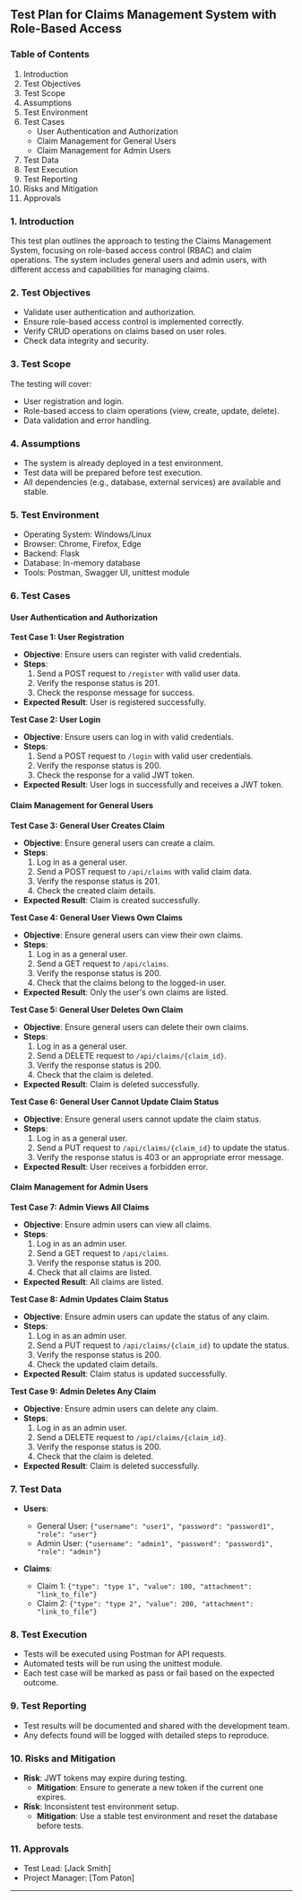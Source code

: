 ## Test Plan for Claims Management System with Role-Based Access

### Table of Contents
1. Introduction
2. Test Objectives
3. Test Scope
4. Assumptions
5. Test Environment
6. Test Cases
   - User Authentication and Authorization
   - Claim Management for General Users
   - Claim Management for Admin Users
7. Test Data
8. Test Execution
9. Test Reporting
10. Risks and Mitigation
11. Approvals

### 1. Introduction

This test plan outlines the approach to testing the Claims Management System, focusing on role-based access control (RBAC) and claim operations. The system includes general users and admin users, with different access and capabilities for managing claims.

### 2. Test Objectives

- Validate user authentication and authorization.
- Ensure role-based access control is implemented correctly.
- Verify CRUD operations on claims based on user roles.
- Check data integrity and security.

### 3. Test Scope

The testing will cover:
- User registration and login.
- Role-based access to claim operations (view, create, update, delete).
- Data validation and error handling.

### 4. Assumptions

- The system is already deployed in a test environment.
- Test data will be prepared before test execution.
- All dependencies (e.g., database, external services) are available and stable.

### 5. Test Environment

- Operating System: Windows/Linux
- Browser: Chrome, Firefox, Edge
- Backend: Flask
- Database: In-memory database
- Tools: Postman, Swagger UI, unittest module

### 6. Test Cases

#### User Authentication and Authorization

**Test Case 1: User Registration**
- **Objective**: Ensure users can register with valid credentials.
- **Steps**:
  1. Send a POST request to `/register` with valid user data.
  2. Verify the response status is 201.
  3. Check the response message for success.
- **Expected Result**: User is registered successfully.

**Test Case 2: User Login**
- **Objective**: Ensure users can log in with valid credentials.
- **Steps**:
  1. Send a POST request to `/login` with valid user credentials.
  2. Verify the response status is 200.
  3. Check the response for a valid JWT token.
- **Expected Result**: User logs in successfully and receives a JWT token.

#### Claim Management for General Users

**Test Case 3: General User Creates Claim**
- **Objective**: Ensure general users can create a claim.
- **Steps**:
  1. Log in as a general user.
  2. Send a POST request to `/api/claims` with valid claim data.
  3. Verify the response status is 201.
  4. Check the created claim details.
- **Expected Result**: Claim is created successfully.

**Test Case 4: General User Views Own Claims**
- **Objective**: Ensure general users can view their own claims.
- **Steps**:
  1. Log in as a general user.
  2. Send a GET request to `/api/claims`.
  3. Verify the response status is 200.
  4. Check that the claims belong to the logged-in user.
- **Expected Result**: Only the user's own claims are listed.

**Test Case 5: General User Deletes Own Claim**
- **Objective**: Ensure general users can delete their own claims.
- **Steps**:
  1. Log in as a general user.
  2. Send a DELETE request to `/api/claims/{claim_id}`.
  3. Verify the response status is 200.
  4. Check that the claim is deleted.
- **Expected Result**: Claim is deleted successfully.

**Test Case 6: General User Cannot Update Claim Status**
- **Objective**: Ensure general users cannot update the claim status.
- **Steps**:
  1. Log in as a general user.
  2. Send a PUT request to `/api/claims/{claim_id}` to update the status.
  3. Verify the response status is 403 or an appropriate error message.
- **Expected Result**: User receives a forbidden error.

#### Claim Management for Admin Users

**Test Case 7: Admin Views All Claims**
- **Objective**: Ensure admin users can view all claims.
- **Steps**:
  1. Log in as an admin user.
  2. Send a GET request to `/api/claims`.
  3. Verify the response status is 200.
  4. Check that all claims are listed.
- **Expected Result**: All claims are listed.

**Test Case 8: Admin Updates Claim Status**
- **Objective**: Ensure admin users can update the status of any claim.
- **Steps**:
  1. Log in as an admin user.
  2. Send a PUT request to `/api/claims/{claim_id}` to update the status.
  3. Verify the response status is 200.
  4. Check the updated claim details.
- **Expected Result**: Claim status is updated successfully.

**Test Case 9: Admin Deletes Any Claim**
- **Objective**: Ensure admin users can delete any claim.
- **Steps**:
  1. Log in as an admin user.
  2. Send a DELETE request to `/api/claims/{claim_id}`.
  3. Verify the response status is 200.
  4. Check that the claim is deleted.
- **Expected Result**: Claim is deleted successfully.

### 7. Test Data

- **Users**:
  - General User: `{"username": "user1", "password": "password1", "role": "user"}`
  - Admin User: `{"username": "admin1", "password": "password1", "role": "admin"}`

- **Claims**:
  - Claim 1: `{"type": "type 1", "value": 100, "attachment": "link_to_file"}`
  - Claim 2: `{"type": "type 2", "value": 200, "attachment": "link_to_file"}`

### 8. Test Execution

- Tests will be executed using Postman for API requests.
- Automated tests will be run using the unittest module.
- Each test case will be marked as pass or fail based on the expected outcome.

### 9. Test Reporting

- Test results will be documented and shared with the development team.
- Any defects found will be logged with detailed steps to reproduce.

### 10. Risks and Mitigation

- **Risk**: JWT tokens may expire during testing.
  - **Mitigation**: Ensure to generate a new token if the current one expires.
- **Risk**: Inconsistent test environment setup.
  - **Mitigation**: Use a stable test environment and reset the database before tests.

### 11. Approvals

- Test Lead: [Jack Smith]
- Project Manager: [Tom Paton]

---